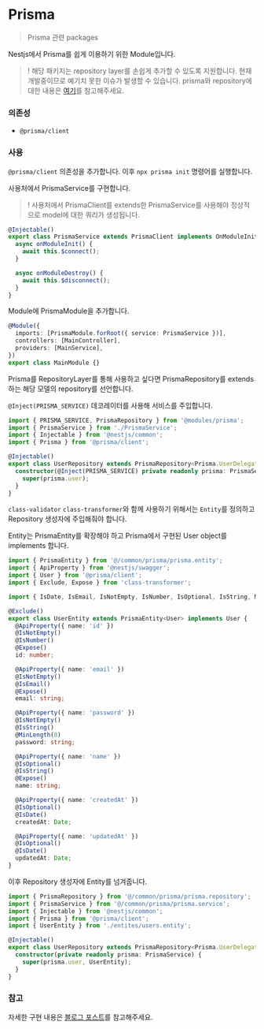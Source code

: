 # Prisma

> Prisma 관련 packages

Nestjs에서 Prisma를 쉽게 이용하기 위한 Module입니다.

> ! 해당 패키지는 repository layer를 손쉽게 추가할 수 있도록 지원합니다. 현재 개발중이므로 예기치 못한 이슈가 발생할 수 있습니다. prisma와 repository에 대한 내용은 [여기](https://github.com/prisma/prisma/discussions/10584)를 참고해주세요.

### 의존성

- `@prisma/client`

### 사용

`@prisma/client` 의존성을 추가합니다. 이후 `npx prisma init` 명령어를 실행합니다.

사용처에서 PrismaService를 구현합니다.

> ! 사용처에서 PrismaClient를 extends한 PrismaService를 사용해야 정상적으로 model에 대한 쿼리가 생성됩니다.

```ts
@Injectable()
export class PrismaService extends PrismaClient implements OnModuleInit, OnModuleDestroy {
  async onModuleInit() {
    await this.$connect();
  }

  async onModuleDestroy() {
    await this.$disconnect();
  }
}
```

Module에 PrismaModule을 추가합니다.

```ts
@Module({
  imports: [PrismaModule.forRoot({ service: PrismaService })],
  controllers: [MainController],
  providers: [MainService],
})
export class MainModule {}
```

Prisma를 RepositoryLayer를 통해 사용하고 싶다면 PrismaRepository를 extends하는 해당 모델의 repository를 선언합니다.

`@Inject(PRISMA_SERVICE)` 데코레이터를 사용해 서비스를 주입합니다.

```ts
import { PRISMA_SERVICE, PrismaRepository } from '@modules/prisma';
import { PrismaService } from './PrismaService';
import { Injectable } from '@nestjs/common';
import { Prisma } from '@prisma/client';

@Injectable()
export class UserRepository extends PrismaRepository<Prisma.UserDelegate> {
  constructor(@Inject(PRISMA_SERVICE) private readonly prisma: PrismaService) {
    super(prisma.user);
  }
}
```

`class-validator` `class-transformer`와 함께 사용하기 위해서는 `Entity`를 정의하고 Repository 생성자에 주입해줘야 합니다.

Entity는 PrismaEntity를 확장해야 하고 Prisma에서 구현된 User object를 implements 합니다.

```ts
import { PrismaEntity } from '@/common/prisma/prisma.entity';
import { ApiProperty } from '@nestjs/swagger';
import { User } from '@prisma/client';
import { Exclude, Expose } from 'class-transformer';

import { IsDate, IsEmail, IsNotEmpty, IsNumber, IsOptional, IsString, MinLength } from 'class-validator';

@Exclude()
export class UserEntity extends PrismaEntity<User> implements User {
  @ApiProperty({ name: 'id' })
  @IsNotEmpty()
  @IsNumber()
  @Expose()
  id: number;

  @ApiProperty({ name: 'email' })
  @IsNotEmpty()
  @IsEmail()
  @Expose()
  email: string;

  @ApiProperty({ name: 'password' })
  @IsNotEmpty()
  @IsString()
  @MinLength(8)
  password: string;

  @ApiProperty({ name: 'name' })
  @IsOptional()
  @IsString()
  @Expose()
  name: string;

  @ApiProperty({ name: 'createdAt' })
  @IsOptional()
  @IsDate()
  createdAt: Date;

  @ApiProperty({ name: 'updatedAt' })
  @IsOptional()
  @IsDate()
  updatedAt: Date;
}
```

이후 Repository 생성자에 Entity를 넘겨줍니다.

```ts
import { PrismaRepository } from '@/common/prisma/prisma.repository';
import { PrismaService } from '@/common/prisma/prisma.service';
import { Injectable } from '@nestjs/common';
import { Prisma } from '@prisma/client';
import { UserEntity } from './entites/users.entity';

@Injectable()
export class UserRepository extends PrismaRepository<Prisma.UserDelegate> {
  constructor(private readonly prisma: PrismaService) {
    super(prisma.user, UserEntity);
  }
}
```

### 참고

자세한 구현 내용은 [블로그 포스트](https://blog.ateals.me/posts/blog/Prisma%EB%A5%BC%20%EC%82%AC%EC%9A%A9%ED%95%B4%20Repository%20%ED%8C%A8%ED%84%B4%EC%9D%84%20%EA%B5%AC%ED%98%84%ED%95%98%EB%A9%B4%EC%84%9C)를 참고해주세요.
